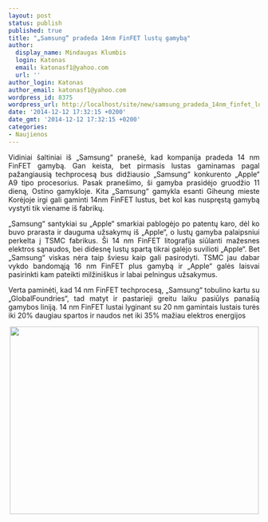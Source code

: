 ```yaml
---
layout: post
status: publish
published: true
title: "„Samsung“ pradeda 14nm FinFET lustų gamybą"
author:
  display_name: Mindaugas Klumbis
  login: Katonas
  email: katonasf1@yahoo.com
  url: ''
author_login: Katonas
author_email: katonasf1@yahoo.com
wordpress_id: 8375
wordpress_url: http://localhost/site/new/samsung_pradeda_14nm_finfet_lustu_gamyba/
date: '2014-12-12 17:32:15 +0200'
date_gmt: '2014-12-12 17:32:15 +0200'
categories:
- Naujienos
---
```

<p style="text-align: justify;">
	Vidiniai &scaron;altiniai i&scaron; &bdquo;Samsung&ldquo; prane&scaron;ė, kad kompanija pradeda 14 nm FinFET gamybą. Gan keista, bet pirmasis lustas gaminamas pagal pažangiausią techprocesą bus didžiausio &bdquo;Samsung&ldquo; konkurento &bdquo;Apple&ldquo; A9 tipo procesorius. Pasak prane&scaron;imo, &scaron;i gamyba prasidėjo gruodžio 11 dieną, Ostino gamykloje. Kita &bdquo;Samsung&ldquo; gamykla esanti Giheung mieste Korėjoje irgi gali gaminti 14nm FinFET lustus, bet kol kas nuspręstą gamybą vystyti tik viename i&scaron; fabrikų.</p>
<p style="text-align: justify;">
	&bdquo;Samsung&ldquo; santykiai su &bdquo;Apple&ldquo; smarkiai pablogėjo po patentų karo, dėl ko buvo prarasta ir dauguma užsakymų i&scaron; &bdquo;Apple&ldquo;, o lustų gamyba palaipsniui perkelta į TSMC fabrikus. &Scaron;i 14 nm FinFET litografija siūlanti mažesnes elektros sąnaudos, bei didesnę lustų spartą tikrai galėjo suvilioti &bdquo;Apple&ldquo;. Bet &bdquo;Samsung&ldquo; viskas nėra taip &scaron;viesu kaip gali pasirodyti. TSMC jau dabar vykdo bandomąją 16 nm FinFET plus gamybą ir &bdquo;Apple&ldquo; galės laisvai pasirinkti kam pateikti milžini&scaron;kus ir labai pelningus užsakymus.</p>
<p style="text-align: justify;">
	Verta paminėti, kad 14 nm FinFET techprocesą, &bdquo;Samsung&ldquo; tobulino kartu su &bdquo;GlobalFoundries&ldquo;, tad matyt ir pastarieji greitu laiku pasiūlys pana&scaron;ią gamybos liniją. 14 nm FinFET lustai lyginant su 20 nm gamintais lustais turės iki 20% daugiau spartos ir naudos net iki 35% mažiau elektros energijos</p>
<p style="text-align: center;">
	<img alt="" src="http://technews.lt/userfiles/glosams3.jpg" style="width: 499px; height: 376px;" /></p>
